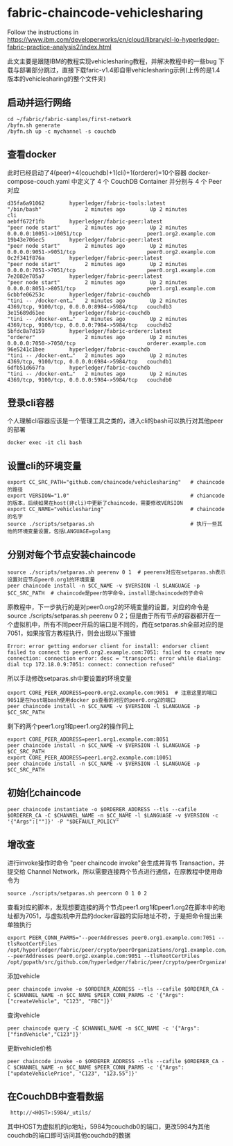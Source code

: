 # fabric-chaincode-vehiclesharing
Follow the instructions in https://www.ibm.com/developerworks/cn/cloud/library/cl-lo-hyperledger-fabric-practice-analysis2/index.html

此文主要是跟随IBM的教程实现vehiclesharing教程，并解决教程中的一些bug
下载与部署部分跳过，直接下载faric-v1.4即自带vehiclesharing示例(上传的是1.4版本的vehiclesharing的整个文件夹)

## 启动并运行网络
~~~
cd ~/fabric/fabric-samples/first-network
/byfn.sh generate
/byfn.sh up -c mychannel -s couchdb
~~~

## 查看docker
此时已经启动了4(peer)+4(couchdb)+1(cli)+1(orderer)=10个容器
docker-compose-couch.yaml 中定义了 4 个 CouchDB Container 并分别与 4 个 Peer 对应
~~~
d35fa6a91062        hyperledger/fabric-tools:latest                                                                        "/bin/bash"              2 minutes ago        Up 2 minutes                                                     cli
aebff672f1fb        hyperledger/fabric-peer:latest                                                                         "peer node start"        2 minutes ago        Up 2 minutes        0.0.0.0:10051->10051/tcp                     peer1.org2.example.com
19b43e706ec5        hyperledger/fabric-peer:latest                                                                         "peer node start"        2 minutes ago        Up 2 minutes        0.0.0.0:9051->9051/tcp                       peer0.org2.example.com
0c2f341f876a        hyperledger/fabric-peer:latest                                                                         "peer node start"        2 minutes ago        Up 2 minutes        0.0.0.0:7051->7051/tcp                       peer0.org1.example.com
7e2082e705a7        hyperledger/fabric-peer:latest                                                                         "peer node start"        2 minutes ago        Up 2 minutes        0.0.0.0:8051->8051/tcp                       peer1.org1.example.com
6cbbfe06253c        hyperledger/fabric-couchdb                                                                             "tini -- /docker-ent…"   2 minutes ago        Up 2 minutes        4369/tcp, 9100/tcp, 0.0.0.0:8984->5984/tcp   couchdb3
3e15689d61ee        hyperledger/fabric-couchdb                                                                             "tini -- /docker-ent…"   2 minutes ago        Up 2 minutes        4369/tcp, 9100/tcp, 0.0.0.0:7984->5984/tcp   couchdb2
5bfdc8a7d159        hyperledger/fabric-orderer:latest                                                                      "orderer"                2 minutes ago        Up 2 minutes        0.0.0.0:7050->7050/tcp                       orderer.example.com
96e5241c1bee        hyperledger/fabric-couchdb                                                                             "tini -- /docker-ent…"   2 minutes ago        Up 2 minutes        4369/tcp, 9100/tcp, 0.0.0.0:6984->5984/tcp   couchdb1
6dfb51d667fa        hyperledger/fabric-couchdb                                                                             "tini -- /docker-ent…"   2 minutes ago        Up 2 minutes        4369/tcp, 9100/tcp, 0.0.0.0:5984->5984/tcp   couchdb0
~~~

## 登录cli容器
个人理解cli容器应该是一个管理工具之类的，进入cli的bash可以执行对其他peer的部署
~~~
docker exec -it cli bash
~~~

## 设置cli的环境变量
~~~
export CC_SRC_PATH="github.com/chaincode/vehiclesharing"   # chaincode的路径
export VERSION="1.0"                                       # chiancode的版本，后续如果在host(非cli)中更新了chaincode，需要修改VERSION
export CC_NAME="vehiclesharing"                            # chaincode的名字
source ./scripts/setparas.sh                               # 执行一些其他的环境变量设置，包括LANGUAGE=golang
~~~

## 分别对每个节点安装chaincode
~~~
source ./scripts/setparas.sh peerenv 0 1  # peerenv对应在setparas.sh表示设置对应节点peer0.org1的环境变量
peer chaincode install -n $CC_NAME -v $VERSION -l $LANGUAGE -p $CC_SRC_PATH  # chaincode是peer的字命令，install是chaincode的子命令
~~~
原教程中，下一步执行的是对peer0.org2的环境变量的设置，对应的命令是source ./scripts/setparas.sh peerenv 0 2；但是由于所有节点的容器都开在一个虚拟机中，所有不同peer开启的端口是不同的，而在setparas.sh全部对应的是7051，如果按官方教程执行，则会出现以下报错
~~~
Error: error getting endorser client for install: endorser client failed to connect to peer0.org2.example.com:7051: failed to create new connection: connection error: desc = "transport: error while dialing: dial tcp 172.18.0.9:7051: connect: connection refused"
~~~
所以手动修改setparas.sh中要设置的环境变量
~~~
export CORE_PEER_ADDRESS=peer0.org2.example.com:9051  # 注意这里的端口9051是在host端bash使用docker ps查看的对应的peer0.org2的端口
peer chaincode install -n $CC_NAME -v $VERSION -l $LANGUAGE -p $CC_SRC_PATH
~~~
剩下的两个peer1.org1和peer1.org2的操作同上
~~~
export CORE_PEER_ADDRESS=peer1.org1.example.com:8051
peer chaincode install -n $CC_NAME -v $VERSION -l $LANGUAGE -p $CC_SRC_PATH
export CORE_PEER_ADDRESS=peer1.org2.example.com:10051
peer chaincode install -n $CC_NAME -v $VERSION -l $LANGUAGE -p $CC_SRC_PATH
~~~

## 初始化chaincode
~~~
peer chaincode instantiate -o $ORDERER_ADDRESS --tls --cafile $ORDERER_CA -C $CHANNEL_NAME -n $CC_NAME -l $LANGUAGE -v $VERSION -c '{"Args":[""]}' -P "$DEFAULT_POLICY"
~~~

## 增改查
进行invoke操作时命令 "peer chaincode invoke"会生成并背书 Transaction，并提交给 Channel Network，所以需要连接两个节点进行通信，在原教程中使用命令为
~~~
source ./scripts/setparas.sh peerconn 0 1 0 2
~~~
查看对应的脚本，发现想要连接的两个节点peer1.org1和peer1.org2在脚本中的地址都为7051，与虚拟机中开启的docker容器的实际地址不符，于是把命令提出来单独执行
~~~
export PEER_CONN_PARMS="--peerAddresses peer0.org1.example.com:7051 --tlsRootCertFiles /opt/hyperledger/fabric/peer/crypto/peerOrganizations/org1.example.com/peers/peer0.org1.example.com/tls/ca.crt --peerAddresses peer0.org2.example.com:9051 --tlsRootCertFiles /opt/gopath/src/github.com/hyperledger/fabric/peer/crypto/peerOrganizations/org2.example.com/peers/peer0.org2.example.com/tls/ca.crt"
~~~

添加vehicle
~~~
peer chaincode invoke -o $ORDERER_ADDRESS --tls --cafile $ORDERER_CA -C $CHANNEL_NAME -n $CC_NAME $PEER_CONN_PARMS -c '{"Args":["createVehicle", "C123", "FBC"]}'
~~~
查询vehicle
~~~
peer chaincode query -C $CHANNEL_NAME -n $CC_NAME -c '{"Args":["findVehicle","C123"]}'
~~~
更新vehicle价格
~~~
peer chaincode invoke -o $ORDERER_ADDRESS --tls --cafile $ORDERER_CA -C $CHANNEL_NAME -n $CC_NAME $PEER_CONN_PARMS -c '{"Args":["updateVehiclePrice", "C123", "123.55"]}'
~~~

## 在CouchDB中查看数据
~~~
 http://<HOST>:5984/_utils/
~~~
其中HOST为虚拟机的ip地址，5984为couchdb0的端口，更改5984为其他couchdb的端口即可访问其他couchdb的数据
